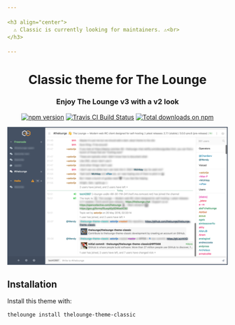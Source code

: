 ```yaml
---

<h3 align="center">
  ⚠️ Classic is currently looking for maintainers. ⚠️<br>
</h3>

---
```


<h1 align="center">
	Classic theme for The Lounge
</h1>

<h3 align="center">
  Enjoy The Lounge v3 with a v2 look
</h3>

<p align="center">
	<a href="https://yarn.pm/thelounge-theme-classic"><img
		alt="npm version"
		src="https://img.shields.io/npm/v/thelounge-theme-classic.svg?style=flat-square"></a>
	<a href="https://travis-ci.org/thelounge/thelounge-theme-classic"><img
		alt="Travis CI Build Status"
		src="https://img.shields.io/travis/thelounge/thelounge-theme-classic/master.svg?&style=flat-square"></a>
	<a href="https://npm-stat.com/charts.html?package=thelounge-theme-classic&from=2016-02-12"><img
		alt="Total downloads on npm"
		src="https://img.shields.io/npm/dt/thelounge-theme-classic.svg?colorB=007dc7&style=flat-square"></a>
</p>

<p align="center">
	<img src="screenshot.png" alt="Screenshot of the Classic theme for The Lounge" width="550">
</p>

## Installation

Install this theme with:

```sh
thelounge install thelounge-theme-classic
```
